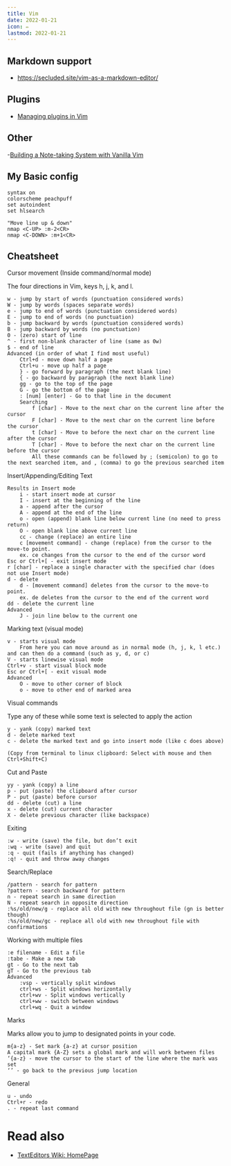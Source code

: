 ```yaml
---
title: Vim
date: 2022-01-21
icon: ✏️
lastmod: 2022-01-21
---
```



## Markdown support
- https://secluded.site/vim-as-a-markdown-editor/

## Plugins
- [Managing plugins in Vim](https://gist.github.com/manasthakur/ab4cf8d32a28ea38271ac0d07373bb53)

## Other
-[Building a Note-taking System with Vanilla Vim](https://www.edwinwenink.xyz/posts/42-vim_notetaking/)


## My Basic config

```
syntax on
colorscheme peachpuff
set autoindent
set hlsearch

"Move line up & down"
nmap <C-UP> :m-2<CR>  
nmap <C-DOWN> :m+1<CR>
```


## Cheatsheet

Cursor movement (Inside command/normal mode)

The four directions in Vim, keys h, j, k, and l.

    w - jump by start of words (punctuation considered words)
    W - jump by words (spaces separate words)
    e - jump to end of words (punctuation considered words)
    E - jump to end of words (no punctuation)
    b - jump backward by words (punctuation considered words)
    B - jump backward by words (no punctuation)
    0 - (zero) start of line
    ^ - first non-blank character of line (same as 0w)
    $ - end of line
    Advanced (in order of what I find most useful)
        Ctrl+d - move down half a page
        Ctrl+u - move up half a page
        } - go forward by paragraph (the next blank line)
        { - go backward by paragraph (the next blank line)
        gg - go to the top of the page
        G - go the bottom of the page
        : [num] [enter] - Go to that line in the document
        Searching
            f [char] - Move to the next char on the current line after the cursor
            F [char] - Move to the next char on the current line before the cursor
            t [char] - Move to before the next char on the current line after the cursor
            T [char] - Move to before the next char on the current line before the cursor
            All these commands can be followed by ; (semicolon) to go to the next searched item, and , (comma) to go the previous searched item

Insert/Appending/Editing Text

    Results in Insert mode
        i - start insert mode at cursor
        I - insert at the beginning of the line
        a - append after the cursor
        A - append at the end of the line
        o - open (append) blank line below current line (no need to press return)
        O - open blank line above current line
        cc - change (replace) an entire line
        c [movement command] - change (replace) from the cursor to the move-to point.
        ex. ce changes from the cursor to the end of the cursor word
    Esc or Ctrl+[ - exit insert mode
    r [char] - replace a single character with the specified char (does not use Insert mode)
    d - delete
        d - [movement command] deletes from the cursor to the move-to point.
        ex. de deletes from the cursor to the end of the current word
    dd - delete the current line
    Advanced
        J - join line below to the current one

Marking text (visual mode)

    v - starts visual mode
        From here you can move around as in normal mode (h, j, k, l etc.) and can then do a command (such as y, d, or c)
    V - starts linewise visual mode
    Ctrl+v - start visual block mode
    Esc or Ctrl+[ - exit visual mode
    Advanced
        O - move to other corner of block
        o - move to other end of marked area

Visual commands

Type any of these while some text is selected to apply the action

    y - yank (copy) marked text
    d - delete marked text
    c - delete the marked text and go into insert mode (like c does above)

    (Copy from terminal to linux clipboard: Select with mouse and then Ctrl+Shift+C)

Cut and Paste

    yy - yank (copy) a line
    p - put (paste) the clipboard after cursor
    P - put (paste) before cursor
    dd - delete (cut) a line
    x - delete (cut) current character
    X - delete previous character (like backspace)

Exiting

    :w - write (save) the file, but don’t exit
    :wq - write (save) and quit
    :q - quit (fails if anything has changed)
    :q! - quit and throw away changes

Search/Replace

    /pattern - search for pattern
    ?pattern - search backward for pattern
    n - repeat search in same direction
    N - repeat search in opposite direction
    :%s/old/new/g - replace all old with new throughout file (gn is better though)
    :%s/old/new/gc - replace all old with new throughout file with confirmations

Working with multiple files

    :e filename - Edit a file
    :tabe - Make a new tab
    gt - Go to the next tab
    gT - Go to the previous tab
    Advanced
        :vsp - vertically split windows
        ctrl+ws - Split windows horizontally
        ctrl+wv - Split windows vertically
        ctrl+ww - switch between windows
        ctrl+wq - Quit a window

Marks

Marks allow you to jump to designated points in your code.

    m{a-z} - Set mark {a-z} at cursor position
    A capital mark {A-Z} sets a global mark and will work between files
    ‘{a-z} - move the cursor to the start of the line where the mark was set
    ‘’ - go back to the previous jump location

General

    u - undo
    Ctrl+r - redo
    . - repeat last command


# Read also
- [TextEditors Wiki: HomePage](https://texteditors.org/cgi-bin/wiki.pl)